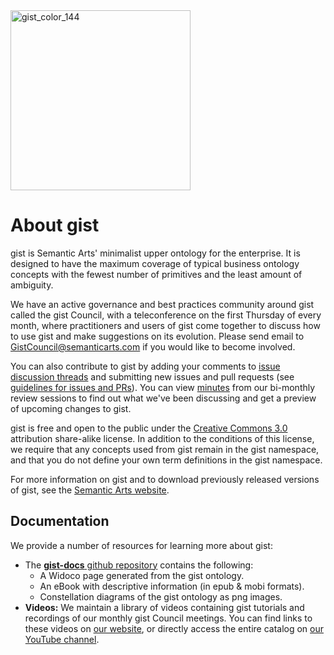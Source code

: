 <img width="288" alt="gist_color_144" src="https://user-images.githubusercontent.com/1693668/186741740-7c24c02b-df4e-4141-b926-27c36752bf10.png">

# About gist

gist is Semantic Arts' minimalist upper ontology for the enterprise. It is designed to have the maximum coverage of typical business ontology concepts with the fewest number of primitives and the least amount of ambiguity.

We have an active governance and best practices community around gist called the gist Council, with a teleconference on the first Thursday of every month, where practitioners and users of gist come together to discuss how to use gist and make suggestions on its evolution.  Please send email to [GistCouncil@semanticarts.com](mailto:GistCouncil@semanticarts.com) if you would like to become involved.

You can also contribute to gist by adding your comments to [issue discussion threads](https://github.com/semanticarts/gist/issues) and submitting new issues and pull requests (see [guidelines for issues and PRs](https://github.com/semanticarts/gist/blob/master/docs/Contributing.md)). You can view [minutes](https://github.com/semanticarts/gist/wiki/gist-Development-Team-Meeting-Notes) from our bi-monthly review sessions to find out what we've been discussing and get a preview of upcoming changes to gist.

gist is free and open to the public under the [Creative Commons 3.0](http://creativecommons.org/licenses/by-sa/3.0/) attribution share-alike license. In addition to the conditions of this license, we require that any concepts used from gist remain in the gist namespace, and that you do not define your own term definitions in the gist namespace.

For more information on gist and to download previously released versions of gist, see the [Semantic Arts website](https://www.semanticarts.com/gist).

## Documentation

We provide a number of resources for learning more about gist:

- The [__gist-docs__ github repository](https://github.com/semanticarts/gist-doc) contains the following:
  - A Widoco page generated from the gist ontology.
  - An eBook with descriptive information (in epub & mobi formats).
  - Constellation diagrams of the gist ontology as png images.
- __Videos:__ We maintain a library of videos containing gist tutorials and recordings of our monthly gist Council meetings. You can find links to these videos on [our website](https://www.semanticarts.com/gist/videos/), or directly access the entire catalog on [our YouTube channel](https://www.youtube.com/playlist?list=PLk2kJrehubb4dc3e5Db5Lvv9WMaOhV3V7).
